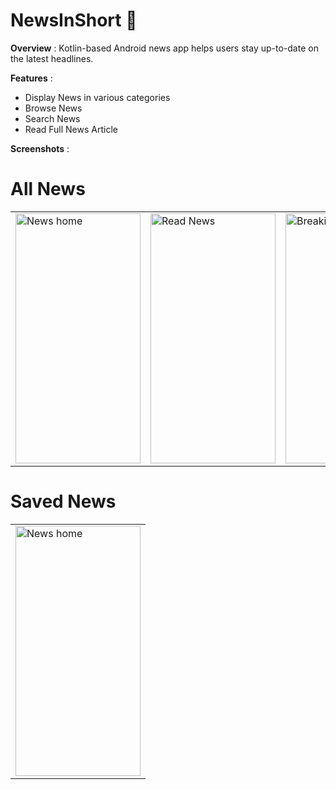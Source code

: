 # NewsInShort 📰

**Overview** :
Kotlin-based Android news app helps users stay up-to-date on the latest headlines.

**Features** :
* Display News in various categories 
* Browse News
* Search News
* Read Full News Article



**Screenshots** :
 <table align="center">
  <H1>All News</H1>
  <tr>
    <td><img src="https://github.com/user-attachments/assets/1d56fad2-46af-4394-890a-31371d44c336" alt="News home" style="width:200px;height:400px;"></td>
    <td><img src="https://github.com/user-attachments/assets/1729fbf2-3a64-489c-aec8-627334d7f9d0" alt="Read News" style="width:200px;height:400px;"></td>
    <td><img src="https://github.com/user-attachments/assets/759814ef-3446-48b1-aaac-782153fc491f" alt="Breaking News" style="width:200px;height:400px;"></td>
  </tr>
 </table>

<table align="center">
   <H1>Saved News</H1>
  <tr>
    <td><img src="https://github.com/user-attachments/assets/6eec0848-b04f-473a-9fcc-abcc3606c600" alt="News home" style="width:200px;height:400px;"></td>
  </tr>
</table>
